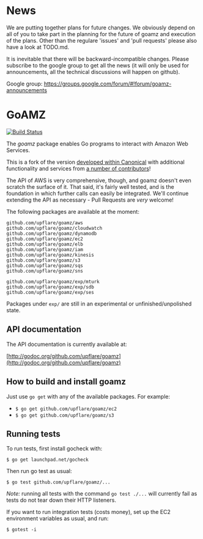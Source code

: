 # News
We are putting together plans for future changes. We obviously depend on all of you to take part in the planning for the future of goamz and execution of the plans. Other than the regulare 'issues' and 'pull requests' please also have a look at TODO.md.     

It is inevitable that there will be backward-*in*compatible changes. Please subscribe to the google group to get all the news (it will only be used for announcements, all the technical discussions will happen on github). 

Google group: https://groups.google.com/forum/#!forum/goamz-announcements 



# GoAMZ

[![Build Status](https://travis-ci.org/upflare/goamz.png?branch=master)](https://travis-ci.org/upflare/goamz)

The _goamz_ package enables Go programs to interact with Amazon Web Services.

This is a fork of the version [developed within Canonical](https://wiki.ubuntu.com/goamz) with additional functionality and services from [a number of contributors](https://github.com/upflare/goamz/contributors)!

The API of AWS is very comprehensive, though, and goamz doesn't even scratch the surface of it. That said, it's fairly well tested, and is the foundation in which further calls can easily be integrated. We'll continue extending the API as necessary - Pull Requests are _very_ welcome!

The following packages are available at the moment:

```
github.com/upflare/goamz/aws
github.com/upflare/goamz/cloudwatch
github.com/upflare/goamz/dynamodb
github.com/upflare/goamz/ec2
github.com/upflare/goamz/elb
github.com/upflare/goamz/iam
github.com/upflare/goamz/kinesis
github.com/upflare/goamz/s3
github.com/upflare/goamz/sqs
github.com/upflare/goamz/sns

github.com/upflare/goamz/exp/mturk
github.com/upflare/goamz/exp/sdb
github.com/upflare/goamz/exp/ses
```

Packages under `exp/` are still in an experimental or unfinished/unpolished state.

## API documentation

The API documentation is currently available at:

[http://godoc.org/github.com/upflare/goamz](http://godoc.org/github.com/upflare/goamz)

## How to build and install goamz

Just use `go get` with any of the available packages. For example:

* `$ go get github.com/upflare/goamz/ec2`
* `$ go get github.com/upflare/goamz/s3`

## Running tests

To run tests, first install gocheck with:

`$ go get launchpad.net/gocheck`

Then run go test as usual:

`$ go test github.com/upflare/goamz/...`

_Note:_ running all tests with the command `go test ./...` will currently fail as tests do not tear down their HTTP listeners.

If you want to run integration tests (costs money), set up the EC2 environment variables as usual, and run:

`$ gotest -i`
